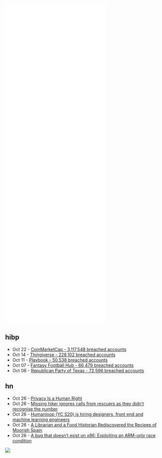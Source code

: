 ![Metrics](https://raw.githubusercontent.com/phixion/phixion/master/metrics.svg)

## hibp

<!--
for https://github.com/phixion/phixion/blob/main/.github/workflows/feeds.yml
-->
<!--START_SECTION:haveibeenpwnd-->
- Oct 22 - [CoinMarketCap - 3,117,548 breached accounts](https://haveibeenpwned.com/PwnedWebsites#CoinMarketCap)
- Oct 14 - [Thingiverse - 228,102 breached accounts](https://haveibeenpwned.com/PwnedWebsites#Thingiverse)
- Oct 11 - [Playbook - 50,538 breached accounts](https://haveibeenpwned.com/PwnedWebsites#Playbook)
- Oct 07 - [Fantasy Football Hub - 66,479 breached accounts](https://haveibeenpwned.com/PwnedWebsites#FantasyFootballHub)
- Oct 06 - [Republican Party of Texas - 72,596 breached accounts](https://haveibeenpwned.com/PwnedWebsites#RepublicanPartyOfTexas)
<!--END_SECTION:haveibeenpwnd-->

## hn

<!--
for https://github.com/phixion/phixion/blob/main/.github/workflows/feeds.yml
-->
<!--START_SECTION:hn-->
- Oct 26 - [Privacy Is a Human Right](https://blog.torproject.org/privacy-is-a-human-right)
- Oct 26 - [Missing hiker ignores calls from rescuers as they didn’t recognise the number](https://www.theguardian.com/us-news/2021/oct/26/hiker-lost-on-us-mountain-ignored-calls-from-rescuers-because-he-didnt-recognise-the-number)
- Oct 26 - [Humanloop (YC S20) is hiring designers, front end and machine learning engineers](https://careers.humanloop.com/)
- Oct 26 - [A Librarian and a Food Historian Rediscovered the Recipes of Moorish Spain](https://www.atlasobscura.com/articles/moorish-cuisine)
- Oct 26 - [A bug that doesn’t exist on x86: Exploiting an ARM-only race condition](https://github.com/stong/how-to-exploit-a-double-free)
<!--END_SECTION:hn-->

<!--
for https://yhype.me
-->
![](https://hit.yhype.me/github/profile?user_id=13013670)
